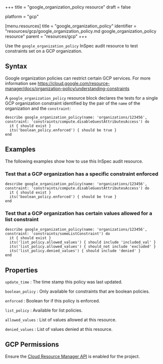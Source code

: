 +++
title = "google_organization_policy resource"
draft = false

platform = "gcp"

[menu.resources]
    title = "google_organization_policy"
    identifier = "resources/gcp/google_organization_policy.md google_organization_policy resource"
    parent = "resources/gcp"
+++

Use the `google_organization_policy` InSpec audit resource to test constraints set on a GCP organization.

## Syntax

Google organization policies can restrict certain GCP services. For more information see https://cloud.google.com/resource-manager/docs/organization-policy/understanding-constraints

A `google_organization_policy` resource block declares the tests for a single GCP organization constraint identified by the pair of the `name` of the organization and the `constraint`:

    describe google_organization_policy(name: 'organizations/123456', constraint: 'constraints/compute.disableGuestAttributesAccess') do
      it { should exist }
      its('boolean_policy.enforced') { should be true }
    end

## Examples

The following examples show how to use this InSpec audit resource.

### Test that a GCP organization has a specific constraint enforced

    describe google_organization_policy(name: 'organizations/123456', constraint: 'constraints/compute.disableGuestAttributesAccess') do
      it { should exist }
      its('boolean_policy.enforced') { should be true }
    end

### Test that a GCP organization has certain values allowed for a list constraint

    describe google_organization_policy(name: 'organizations/123456', constraint: 'constraints/someListConstraint') do
      it { should exist }
      its('list_policy.allowed_values') { should include 'included_val' }
      its('list_policy.allowed_values') { should_not include 'excluded' }
      its('list_policy.denied_values') { should include 'denied' }
    end

## Properties

`update_time`
: The time stamp this policy was last updated.

`boolean_policy`
: Only available for constraints that are boolean policies.

  `enforced`
  : Boolean for if this policy is enforced.

`list_policy`
: Available for list policies.

  `allowed_values`
  : List of values allowed at this resource.

  `denied_values`
  : List of values denied at this resource.

## GCP Permissions

Ensure the [Cloud Resource Manager API](https://console.cloud.google.com/apis/library/cloudresourcemanager.googleapis.com/) is enabled for the project.
